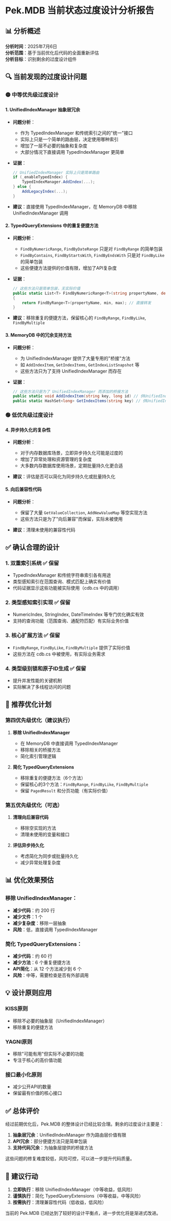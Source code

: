 # Pek.MDB 当前状态过度设计分析报告

## 📊 分析概述

**分析时间**：2025年7月6日  
**分析范围**：基于当前优化后代码的全面重新评估  
**分析目标**：识别剩余的过度设计组件

## 🔍 当前发现的过度设计问题

### 🟡 中等优先级过度设计

#### 1. **UnifiedIndexManager 抽象层冗余** 
- **问题分析**：
  - 作为 TypedIndexManager 和传统索引之间的"统一"接口
  - 实际上只是一个简单的路由层，决定使用哪种索引
  - 增加了一层不必要的抽象和复杂度
  - 大部分情况下直接调用 TypedIndexManager 更简单

- **证据**：
  ```csharp
  // UnifiedIndexManager 实际上只是简单路由
  if (_enableTypedIndex) {
      TypedIndexManager.AddIndex(...);
  } else {
      AddLegacyIndex(...);
  }
  ```

- **建议**：直接使用 TypedIndexManager，在 MemoryDB 中移除 UnifiedIndexManager 调用

#### 2. **TypedQueryExtensions 中的重复便捷方法**
- **问题分析**：
  - `FindByNumericRange`, `FindByDateRange` 只是对 `FindByRange` 的简单包装
  - `FindByContains`, `FindByStartsWith`, `FindByEndsWith` 只是对 `FindByLike` 的简单包装
  - 这些便捷方法提供的价值有限，增加了API复杂度

- **证据**：
  ```csharp
  // 这些方法只是简单包装，无实际价值
  public static List<T> FindByNumericRange<T>(string propertyName, decimal min, decimal max)
  {
      return FindByRange<T>(propertyName, min, max); // 直接转发
  }
  ```

- **建议**：移除重复的便捷方法，保留核心的 `FindByRange`, `FindByLike`, `FindByMultiple`

#### 3. **MemoryDB 中的冗余支持方法**
- **问题分析**：
  - 为 UnifiedIndexManager 提供了大量专用的"桥接"方法
  - 如 `AddIndexItem`, `GetIndexItems`, `GetIndexListSnapshot` 等
  - 这些方法只为了支持 UnifiedIndexManager 而存在

- **证据**：
  ```csharp
  // 这些方法只是为了 UnifiedIndexManager 而添加的桥接方法
  public static void AddIndexItem(string key, long id) // 供UnifiedIndexManager使用
  public static HashSet<long> GetIndexItems(string key) // 供UnifiedIndexManager使用
  ```

### 🟢 低优先级过度设计

#### 4. **异步持久化的复杂性**
- **问题分析**：
  - 对于内存数据库场景，立即异步持久化可能是过度的
  - 增加了异常处理和资源管理的复杂度
  - 大多数内存数据库使用场景，定期批量持久化更合适

- **建议**：评估是否可以简化为同步持久化或批量持久化

#### 5. **向后兼容性代码**
- **问题分析**：
  - 保留了大量 `GetValueCollection`, `AddNewValueMap` 等空实现方法
  - 这些方法只是为了"向后兼容"而保留，实际未被使用

- **建议**：清理未使用的兼容性代码

## ✅ 确认合理的设计

### 1. **双重索引系统** ✅ **保留**
- TypedIndexManager 和传统字符串索引各有用途
- 类型感知索引在范围查询、模式匹配上确实有价值
- 代码证据显示这些功能被实际使用（cdb.cs 中的调用）

### 2. **类型感知索引实现** ✅ **保留**
- NumericIndex, StringIndex, DateTimeIndex 等专门优化确实有效
- 支持的查询功能（范围查询、通配符匹配）有实际业务价值

### 3. **核心扩展方法** ✅ **保留**
- `FindByRange`, `FindByLike`, `FindByMultiple` 提供了实际价值
- 这些方法在 cdb.cs 中被使用，有实际业务需求

### 4. **类型级别锁和原子ID生成** ✅ **保留**
- 提升并发性能的关键机制
- 实际解决了多线程访问的问题

## 🎯 推荐优化计划

### 第四优先级优化（建议执行）

1. **移除 UnifiedIndexManager**
   - 在 MemoryDB 中直接调用 TypedIndexManager
   - 移除相关的桥接方法
   - 简化索引管理逻辑

2. **简化 TypedQueryExtensions**
   - 移除重复的便捷方法（6个方法）
   - 保留核心的3个方法：`FindByRange`, `FindByLike`, `FindByMultiple`
   - 保留 `PagedResult` 和分页功能（有实际价值）

### 第五优先级优化（可选）

1. **清理向后兼容代码**
   - 移除空实现的方法
   - 清理未使用的变量和接口

2. **评估异步持久化**
   - 考虑简化为同步或批量持久化
   - 减少异常处理复杂度

## 📊 优化效果预估

### 移除 UnifiedIndexManager：
- **减少代码**：约 200 行
- **减少文件**：1 个
- **减少复杂度**：移除一层抽象
- **风险**：低，直接调用 TypedIndexManager

### 简化 TypedQueryExtensions：
- **减少代码**：约 60 行
- **减少方法**：6 个重复便捷方法
- **API简化**：从 12 个方法减少到 6 个
- **风险**：中等，需要检查是否有外部调用

## 💡 设计原则应用

### KISS原则
- 移除不必要的抽象层（UnifiedIndexManager）
- 移除重复的便捷方法

### YAGNI原则
- 移除"可能有用"但实际不必要的功能
- 专注于核心的高价值功能

### 接口最小化原则
- 减少公开API的数量
- 保留最有价值的核心接口

## ✅ 总体评价

经过前期优化后，Pek.MDB 的整体设计已经比较合理。剩余的过度设计主要是：

1. **抽象层冗余**：UnifiedIndexManager 作为路由层价值有限
2. **API冗余**：部分便捷方法只是简单包装
3. **支持代码冗余**：为抽象层提供的桥接方法

这些问题的修复难度较低，风险可控，可以进一步提升代码质量。

## 🚀 建议行动

1. **立即执行**：移除 UnifiedIndexManager（中等收益，低风险）
2. **谨慎执行**：简化 TypedQueryExtensions（中等收益，中等风险）
3. **按需执行**：清理兼容性代码（低收益，低风险）

当前的 Pek.MDB 已经达到了较好的设计平衡点，进一步优化将是渐进式改进。
